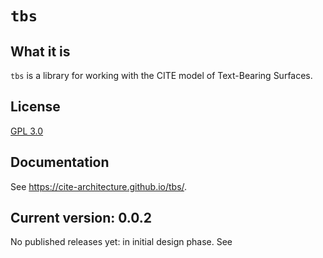 
# `tbs`


## What it is

`tbs` is a library for working with the CITE model of Text-Bearing Surfaces.



## License
[GPL 3.0](https://opensource.org/licenses/gpl-3.0.html)

## Documentation

See <https://cite-architecture.github.io/tbs/>.


## Current version: 0.0.2

No published releases yet: in initial design phase.  See
